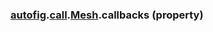 ### [autofig](autofig.md).[call](autofig.call.md).[Mesh](autofig.call.Mesh.md).callbacks (property)



